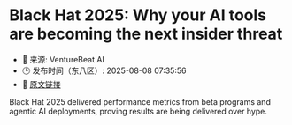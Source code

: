 # Black Hat 2025: Why your AI tools are becoming the next insider threat
- 📅 来源: VentureBeat AI
- 🕒 发布时间（东八区）: 2025-08-08 07:35:56
- 🔗 [原文链接](https://venturebeat.com/security/black-hat-2025-how-agentic-ai-is-finally-delivering-real-value/)

Black Hat 2025 delivered performance metrics from beta programs and agentic AI deployments, proving results are being delivered over hype.